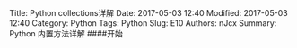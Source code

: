 Title: Python collections详解
Date: 2017-05-03 12:40
Modified: 2017-05-03 12:40
Category: Python
Tags: Python
Slug: E10
Authors: nJcx
Summary: Python 内置方法详解
####开始
